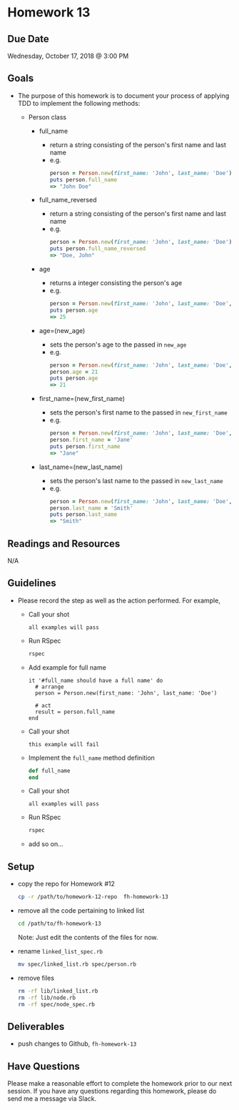 # Homework 13

## Due Date

Wednesday, October 17, 2018 @ 3:00 PM

## Goals

- The purpose of this homework is to document your process of applying TDD to implement the following methods:

  - Person class

    - full_name

      - return a string consisting of the person's first name and last name
      - e.g.
        ```ruby
        person = Person.new(first_name: 'John', last_name: 'Doe')
        puts person.full_name
        => "John Doe"
        ```

    - full_name_reversed

      - return a string consisting of the person's first name and last name
      - e.g.
        ```ruby
        person = Person.new(first_name: 'John', last_name: 'Doe')
        puts person.full_name_reversed
        => "Doe, John"
        ```

    - age

      - returns a integer consisting the person's age
      - e.g.
        ```ruby
        person = Person.new(first_name: 'John', last_name: 'Doe', age: 25)
        puts person.age
        => 25
        ```

    - age=(new_age)

      - sets the person's age to the passed in `new_age`
      - e.g.
        ```ruby
        person = Person.new(first_name: 'John', last_name: 'Doe', age: 25)
        person.age = 21
        puts person.age
        => 21
        ```

    - first_name=(new_first_name)

      - sets the person's first name to the passed in `new_first_name`
      - e.g.
        ```ruby
        person = Person.new(first_name: 'John', last_name: 'Doe', age: 25)
        person.first_name = 'Jane'
        puts person.first_name
        => "Jane"
        ```

    - last_name=(new_last_name)
      - sets the person's last name to the passed in `new_last_name`
      - e.g.
        ```ruby
        person = Person.new(first_name: 'John', last_name: 'Doe', age: 25)
        person.last_name = 'Smith'
        puts person.last_name
        => "Smith"
        ```

## Readings and Resources

N/A

## Guidelines

- Please record the step as well as the action performed. For example,

  - Call your shot

    ```text
    all examples will pass
    ```

  - Run RSpec

    ```bash
    rspec
    ```

    <Output Of RSpec>

  - Add example for full name

    ```text
    it '#full_name should have a full name' do
      # arrange
      person = Person.new(first_name: 'John', last_name: 'Doe')

      # act
      result = person.full_name
    end
    ```

  - Call your shot

    ```text
    this example will fail
    ```

  - Implement the `full_name` method definition

    ```ruby
    def full_name
    end
    ```

  - Call your shot

    ```text
    all examples will pass
    ```

  - Run RSpec

    ```bash
    rspec
    ```

    <Output Of RSpec>

  - add so on...

## Setup

- copy the repo for Homework #12

  ```bash
  cp -r /path/to/homework-12-repo  fh-homework-13
  ```

- remove all the code pertaining to linked list

  ```bash
  cd /path/to/fh-homework-13
  ```

  Note: Just edit the contents of the files for now.

- rename `linked_list_spec.rb`

  ```bash
  mv spec/linked_list.rb spec/person.rb
  ```

- remove files

  ```bash
  rm -rf lib/linked_list.rb
  rm -rf lib/node.rb
  rm -rf spec/node_spec.rb
  ```

## Deliverables

- push changes to Github, `fh-homework-13`

## Have Questions

Please make a reasonable effort to complete the homework prior to our next session. If you have any questions regarding this homework, please do send me a message via Slack.
